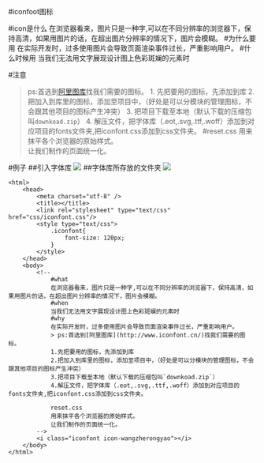 #iconfoot图标

#icon是什么
在浏览器看来，图片只是一种字,可以在不同分辨率的浏览器下，保持高清，如果用图片的话，在超出图片分辨率的情况下，图片会模糊。
#为什么要用
在实际开发时，过多使用图片会导致页面渲染事件过长，严重影响用户。
#什么时候用
当我们无法用文字展现设计图上色彩斑斓的元素时

#注意
> ps:首选到[阿里图库](http://www.iconfont.cn/)找我们需要的图标。
			1. 先把要用的图标，先添加到库
			2. 把加入到库里的图标，添加至项目中，（好处是可以分模块的管理图标，不会跟其他项目的图标产生冲突）
			3. 把项目下载至本地（默认下载的压缩包叫`downkoad.zip`）
			4. 解压文件，把字体库（.eot,.svg,.ttf,.woff）添加到对应项目的fonts文件夹,把iconfont.css添加到css文件夹。
#reset.css
用来抹平各个浏览器的原始样式。<br/>
让我们制作的页面统一化。

#例子
##引入字体库
<img src="../../media/icon.png"/>
##字体库所存放的文件夹
<img src="../../media/foot.png"/>

```
<html>
	<head>
		<meta charset="utf-8" />
		<title></title>
		<link rel="stylesheet" type="text/css" href="css/iconfont.css"/>
		<style type="text/css">
			.iconfont{
				font-size: 120px;
			}
		</style>
	</head>
	<body>
		<!--
			#what
			在浏览器看来，图片只是一种字,可以在不同分辨率的浏览器下，保持高清，如果用图片的话，在超出图片分辨率的情况下，图片会模糊。
			#when
			当我们无法用文字展现设计图上色彩斑斓的元素时
			#why
			在实际开发时，过多使用图片会导致页面渲染事件过长，严重影响用户。
			> ps:首选到[阿里图库](http://www.iconfont.cn/)找我们需要的图标。
			1.先把要用的图标，先添加到库
			2.把加入到库里的图标，添加至项目中，（好处是可以分模块的管理图标，不会跟其他项目的图标产生冲突）
			3.把项目下载至本地（默认下载的压缩包叫`downkoad.zip`）
			4.解压文件，把字体库（.eot,.svg,.ttf,.woff）添加到对应项目的fonts文件夹,把iconfont.css添加到css文件夹。
			
			reset.css
			用来抹平各个浏览器的原始样式。
			让我们制作的页面统一化。
		-->
		<i class="iconfont icon-wangzherongyao"></i>
	</body>
</html>
```
